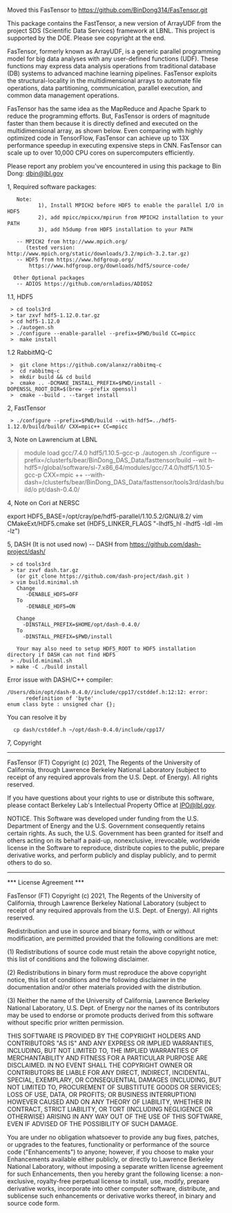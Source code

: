 
Moved this FasTensor to https://github.com/BinDong314/FasTensor.git


This package contains the FastTensor, a new version of ArrayUDF from the project SDS (Scientific Data Services) framework at LBNL. This project is supported by the DOE. Please see copyright at the end. 


FasTensor, formerly known as ArrayUDF, is a generic parallel programming model for big data analyses with any user-defined functions (UDF). These functions may express data analysis operations from traditional database (DB) systems to advanced machine learning pipelines. FasTensor exploits the structural-locality in the multidimensional arrays to automate file operations, data partitioning, communication, parallel execution, and common data management operations.

FasTensor has the same idea as the MapReduce and Apache Spark to reduce the programming efforts. But, FasTensor is orders of magnitude faster than them because it is directly defined and executed on the multidimensional array, as shown below. Even comparing with highly optimized code in TensorFlow, FasTensor can achieve up to 13X performance speedup in executing expensive steps in CNN. FasTensor can scale up to over 10,000 CPU cores on supercomputers efficiently.




Please report any problem you've encountered in using this package to  Bin Dong: dbin@lbl.gov

1, Required software packages:

```
   Note:
          1), Install MPICH2 before HDF5 to enable the parallel I/O in HDF5
          2), add mpicc/mpicxx/mpirun from MPICH2 installation to your PATH
          3), add h5dump from HDF5 installation to your PATH
	  
   -- MPICH2 from http://www.mpich.org/ 
      (tested version: http://www.mpich.org/static/downloads/3.2/mpich-3.2.tar.gz)
   -- HDF5 from https://www.hdfgroup.org/
       https://www.hdfgroup.org/downloads/hdf5/source-code/

  Other Optional packages
   -- ADIOS https://github.com/ornladios/ADIOS2
```

1.1, HDF5

```
 > cd tools3rd
 > tar zxvf hdf5-1.12.0.tar.gz
 > cd hdf5-1.12.0
 > ./autogen.sh
 > ./configure --enable-parallel --prefix=$PWD/build CC=mpicc
 >  make install
```

1.2 RabbitMQ-C

```
 >  git clone https://github.com/alanxz/rabbitmq-c
 >  cd rabbitmq-c
 >	mkdir build && cd build
 >	cmake .. -DCMAKE_INSTALL_PREFIX=$PWD/install -DOPENSSL_ROOT_DIR=$(brew --prefix openssl)
 >	cmake --build . --target install
```

2, FastTensor

```
 > ./configure --prefix=$PWD/build --with-hdf5=../hdf5-1.12.0/build/build/ CXX=mpic++ CC=mpicc 
```


3, Note on Lawrencium at LBNL


> module load gcc/7.4.0 hdf5/1.10.5-gcc-p
> ./autogen.sh
> ./configure --prefix=/clusterfs/bear/BinDong_DAS_Data/fasttensor/build --wit
h-hdf5=/global/software/sl-7.x86_64/modules/gcc/7.4.0/hdf5/1.10.5-gcc-p CXX=mpic
++ --with-dash=/clusterfs/bear/BinDong_DAS_Data/fasttensor/tools3rd/dash/build/o
pt/dash-0.4.0/


4, Note on Cori at NERSC

export HDF5_BASE=/opt/cray/pe/hdf5-parallel/1.10.5.2/GNU/8.2/
vim CMakeExt/HDF5.cmake
set (HDF5_LINKER_FLAGS "-lhdf5_hl -lhdf5 -ldl -lm -lz")




5, DASH (It is not used now)
   -- DASH from  https://github.com/dash-project/dash/   
```
 > cd tools3rd
 > tar zxvf dash.tar.gz
   (or git clone https://github.com/dash-project/dash.git )
 > vim build.minimal.sh
   Change 
      -DENABLE_HDF5=OFF 
   To   
      -DENABLE_HDF5=ON
 
   Change 
     -DINSTALL_PREFIX=$HOME/opt/dash-0.4.0/
   To
     -DINSTALL_PREFIX=$PWD/install

   Your may also need to setup HDF5_ROOT to HDF5 installation directory if DASH can not find HDF5
 > ./build.minimal.sh
 > make -C ./build install 

```

Error issue with DASH/C++ compiler:

```
/Users/dbin/opt/dash-0.4.0//include/cpp17/cstddef.h:12:12: error:
      redefinition of 'byte'
enum class byte : unsigned char {};
```

You can resolve it by 

```
  cp dash/cstddef.h ~/opt/dash-0.4.0/include/cpp17/
```




7, Copyright 

****************************

FasTensor (FT) Copyright (c) 2021, The Regents of the University of
California, through Lawrence Berkeley National Laboratory (subject to
receipt of any required approvals from the U.S. Dept. of Energy). 
All rights reserved.

If you have questions about your rights to use or distribute this software,
please contact Berkeley Lab's Intellectual Property Office at
IPO@lbl.gov.

NOTICE.  This Software was developed under funding from the U.S. Department
of Energy and the U.S. Government consequently retains certain rights.  As
such, the U.S. Government has been granted for itself and others acting on
its behalf a paid-up, nonexclusive, irrevocable, worldwide license in the
Software to reproduce, distribute copies to the public, prepare derivative 
works, and perform publicly and display publicly, and to permit others to do so.


****************************


*** License Agreement ***

FasTensor (FT) Copyright (c) 2021, The Regents of the University of
California, through Lawrence Berkeley National Laboratory (subject to
receipt of any required approvals from the U.S. Dept. of Energy). 
All rights reserved.

Redistribution and use in source and binary forms, with or without
modification, are permitted provided that the following conditions are met:

(1) Redistributions of source code must retain the above copyright notice,
this list of conditions and the following disclaimer.

(2) Redistributions in binary form must reproduce the above copyright
notice, this list of conditions and the following disclaimer in the
documentation and/or other materials provided with the distribution.

(3) Neither the name of the University of California, Lawrence Berkeley
National Laboratory, U.S. Dept. of Energy nor the names of its contributors
may be used to endorse or promote products derived from this software
without specific prior written permission.


THIS SOFTWARE IS PROVIDED BY THE COPYRIGHT HOLDERS AND CONTRIBUTORS "AS IS"
AND ANY EXPRESS OR IMPLIED WARRANTIES, INCLUDING, BUT NOT LIMITED TO, THE
IMPLIED WARRANTIES OF MERCHANTABILITY AND FITNESS FOR A PARTICULAR PURPOSE
ARE DISCLAIMED. IN NO EVENT SHALL THE COPYRIGHT OWNER OR CONTRIBUTORS BE
LIABLE FOR ANY DIRECT, INDIRECT, INCIDENTAL, SPECIAL, EXEMPLARY, OR
CONSEQUENTIAL DAMAGES (INCLUDING, BUT NOT LIMITED TO, PROCUREMENT OF
SUBSTITUTE GOODS OR SERVICES; LOSS OF USE, DATA, OR PROFITS; OR BUSINESS
INTERRUPTION) HOWEVER CAUSED AND ON ANY THEORY OF LIABILITY, WHETHER IN
CONTRACT, STRICT LIABILITY, OR TORT (INCLUDING NEGLIGENCE OR OTHERWISE)
ARISING IN ANY WAY OUT OF THE USE OF THIS SOFTWARE, EVEN IF ADVISED OF THE
POSSIBILITY OF SUCH DAMAGE.

You are under no obligation whatsoever to provide any bug fixes, patches,
or upgrades to the features, functionality or performance of the source
code ("Enhancements") to anyone; however, if you choose to make your
Enhancements available either publicly, or directly to Lawrence Berkeley
National Laboratory, without imposing a separate written license agreement
for such Enhancements, then you hereby grant the following license: a
non-exclusive, royalty-free perpetual license to install, use, modify,
prepare derivative works, incorporate into other computer software,
distribute, and sublicense such enhancements or derivative works thereof,
in binary and source code form.
